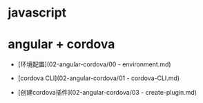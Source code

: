 # javascript



# angular + cordova

- [环境配置](02-angular-cordova/00 - environment.md)
- [cordova CLI](02-angular-cordova/01 - cordova-CLI.md)

- [创建cordova插件](02-angular-cordova/03 - create-plugin.md)